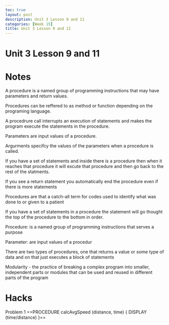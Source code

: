 ```yaml
---
toc: true
layout: post
description: Unit 3 Lesson 9 and 11
categories: [Week 15]
title: Unit 3 Lesson 9 and 11
---
```

# Unit 3 Lesson 9 and 11

# Notes

A procedure is a named group of programming instructions that may have parameters and return values.

Procedures can be reffered to as method or function depending on the programing language.

A procedrure call interrupts an execution of statements and makes the program execute the statements in the procedure.

Parameters are input values of a procedure.

Argurments specifcy the values of the parameters when a procedure is called.

If you have a set of statements and inside there is a procedure then when it reaches that procedure it will excute that procedure and then go back to the rest of the statments.

If you see a return statement you automatically end the procedure even if there is more statements

Procedures are that a catch-all term for codes used to identify what was done to or given to a patient

If you have a set of statements in a procedure the statement will go thought the top of the procedure to the bottom in order.

Procedure: is a named group of programming instructions that serves a purpose

Parameter: are input values of a procedur

There are two types of procedures, one that returns a value or some type of data and on that just executes a block of statements

Modularity - the practice of breaking a complex program into smaller, independent parts or modules that can be used and reused in different parts of the program

# Hacks
 
Problem 1
==PROCEDURE calcAvgSpeed (distance, time) { DISPLAY (time/distance) }==